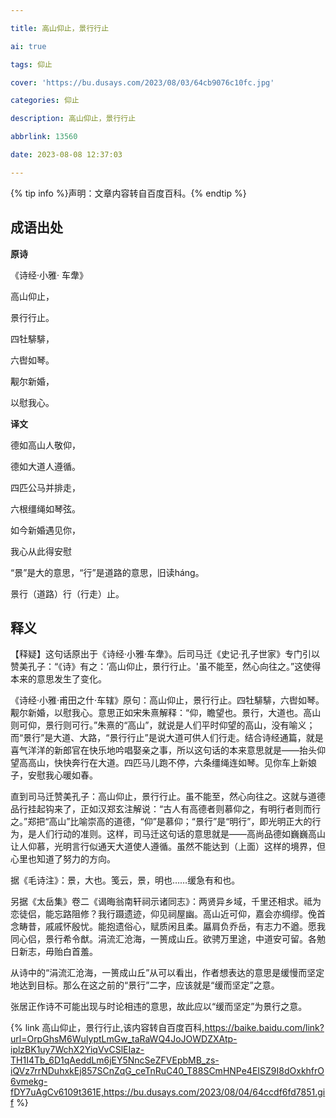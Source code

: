 ```yaml
---

title: 高山仰止，景行行止

ai: true

tags: 仰止

cover: 'https://bu.dusays.com/2023/08/03/64cb9076c10fc.jpg'

categories: 仰止

description: 高山仰止，景行行止

abbrlink: 13560

date: 2023-08-08 12:37:03

---
```

{% tip info %}声明：文章内容转自百度百科。{% endtip %}
## 成语出处

**原诗**

《诗经·小雅· 车舝》

高山仰止，

景行行止。

四牡騑騑，

六辔如琴。

觏尔新婚，

以慰我心。

**译文**

德如高山人敬仰，

德如大道人遵循。

四匹公马并排走，

六根缰绳如琴弦。

如今新婚遇见你，

我心从此得安慰

“景”是大的意思，“行”是道路的意思，旧读háng。

景行（道路）行（行走）止。

## 释义

【释疑】这句话原出于《诗经·小雅·车舝》。后司马迁《史记·孔子世家》专门引以赞美孔子：“《诗》有之：‘高山仰止，景行行止。'虽不能至，然心向往之。”这使得本来的意思发生了变化。

《诗经·小雅·甫田之什·车辖》原句：高山仰止，景行行止。四牡騑騑，六辔如琴。觏尔新婚，以慰我心。意思正如宋朱熹解释：“仰，瞻望也。景行，大道也。高山则可仰，景行则可行。”朱熹的“高山”，就说是人们平时仰望的高山，没有喻义；而“景行”是大道、大路，“景行行止”是说大道可供人们行走。结合诗经通篇，就是喜气洋洋的新郎官在快乐地吟唱娶亲之事，所以这句话的本来意思就是——抬头仰望高高山，快快奔行在大道。四匹马儿跑不停，六条缰绳连如琴。见你车上新娘子，安慰我心暖如春。

直到司马迁赞美孔子：高山仰止，景行行止。虽不能至，然心向往之。这就与道德品行挂起钩来了，正如汉郑玄注解说：“古人有高德者则慕仰之，有明行者则而行之。”郑把“高山”比喻崇高的道德，“仰”是慕仰；“景行”是“明行”，即光明正大的行为，是人们行动的准则。这样，司马迁这句话的意思就是——高尚品德如巍巍高山让人仰慕，光明言行似通天大道使人遵循。虽然不能达到（上面）这样的境界，但心里也知道了努力的方向。

据《毛诗注》：景，大也。笺云，景，明也……缓急有和也。

另据《太岳集》卷二《谒晦翁南轩祠示诸同志》：两贤异乡域，千里还相求。祗为恋徒侣，能忘路阻修？我行蹑遗迹，仰见祠屋幽。高山近可仰，嘉会亦绸缪。俛首念畴昔，戚戚怀殷忧。能抱遗俗心，赋质闲且柔。屭肩负乔岳，有志力不遒。愿我同心侣，景行希令猷。涓流汇沧海，一篑成山丘。欲骋万里途，中道安可留。各勉日新志，毋贻白首羞。

从诗中的“涓流汇沧海，一篑成山丘”从可以看出，作者想表达的意思是缓慢而坚定地达到目标。那么在这之前的“景行”二字，应该就是“缓而坚定”之意。

张居正作诗不可能出现与时论相违的意思，故此应以“缓而坚定”为景行之意。

{% link 高山仰止，景行行止,该内容转自百度百科,https://baike.baidu.com/link?url=OrpGhsM6WuIyptLmGw_taRaWQ4JoJOWDZXAtp-iplzBK1uy7WchX2YiqVvCSlEIaz-TH1I4Tb_6D1qAeddLm6jEY5NncSeZFVEpbMB_zs-iQVz7rrNDuhxkEj857SCnZqG_ceTnRuC40_T88SCmHNPe4EISZ9I8dOxkhfrO6vmekg-fDY7uAgCv6109t361E,https://bu.dusays.com/2023/08/04/64ccdf6fd7851.gif %}